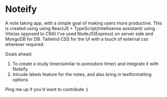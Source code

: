 # Noteify
A note taking app, with a simple goal of making users more productive. This is created using using ReactJS + TypeScript(Intellisense assistant) using Vite(as opposed to CRA)
I've used NodeJS(Express) on server side and MongoDB for DB. Tailwind CSS for the UI with a touch of external css wherever required.

Goals ahead: 
1) To create a study timer(similar to pomodoro timer) and integrate it with Noteify.
2) Inlcude labels feature for the notes, and also bring in textformatting options

Ping me up if you'd want to contribute :)
